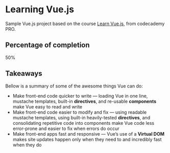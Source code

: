 # Learning Vue.js

Sample Vue.js project based on the course [Learn Vue.js](https://www.codecademy.com/learn/learn-vue-js), from codecademy PRO.

## Percentage of completion

50%

## Takeaways

Bellow is a summary of some of the awesome things Vue can do:

* Make front-end code quicker to write — loading Vue in one line, mustache templates, built-in **directives**, and re-usable **components** make Vue easy to read and write
* Make front-end code easier to modify and fix — using readable mustache templates, using built-in heavily-tested **directives**, and consolidating repetitive code into components make Vue code less error-prone and easier to fix when errors do occur
* Make front-end apps fast and responsive — Vue’s use of a **Virtual DOM** makes site updates happen only when they need to and incredibly fast when they do
